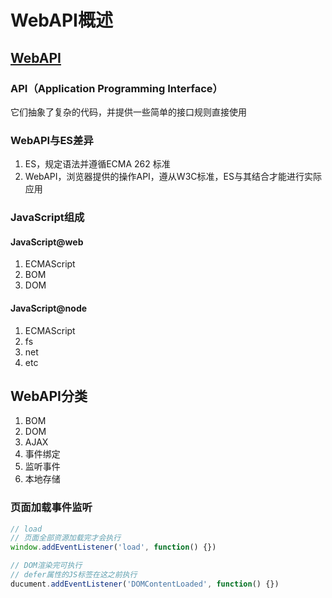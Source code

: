 # WebAPI概述

## [WebAPI](https://developer.mozilla.org/zh-CN/docs/Learn/JavaScript/Client-side_web_APIs)

### API（Application Programming Interface）

它们抽象了复杂的代码，并提供一些简单的接口规则直接使用

### WebAPI与ES差异

1. ES，规定语法并遵循ECMA 262 标准
2. WebAPI，浏览器提供的操作API，遵从W3C标准，ES与其结合才能进行实际应用

### JavaScript组成

#### JavaScript@web

1. ECMAScript
2. BOM
3. DOM

#### JavaScript@node

1. ECMAScript
2. fs
3. net
4. etc

## WebAPI分类

1. BOM
2. DOM
3. AJAX
4. 事件绑定
5. 监听事件
6. 本地存储

### 页面加载事件监听

```js
// load
// 页面全部资源加载完才会执行
window.addEventListener('load', function() {})

// DOM渲染完可执行
// defer属性的JS标签在这之前执行
ducument.addEventListener('DOMContentLoaded', function() {})
```
